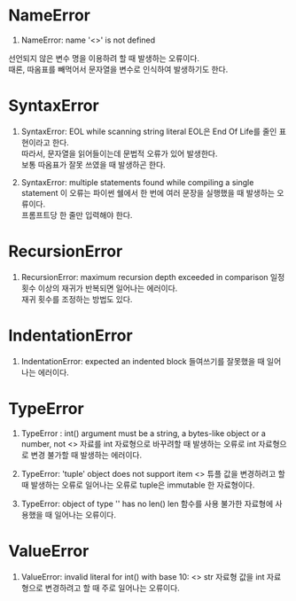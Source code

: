 # NameError
1) NameError: name '<>' is not defined   

선언되지 않은 변수 명을 이용하려 할 때 발생하는 오류이다.   
때론, 따옴표를 빼먹어서 문자열을 변수로 인식하여 발생하기도 한다.   


# SyntaxError
1) SyntaxError: EOL while scanning string literal
        EOL은 End Of Life를 줄인 표현이라고 한다.   
        따라서, 문자열을 읽어들이는데 문법적 오류가 있어 발생한다.   
        보통 따옴표가 잘못 쓰였을 때 발생하곤 한다.   

2) SyntaxError: multiple statements found while compiling a single statement
        이 오류는 파이썬 쉘에서 한 번에 여러 문장을 실행했을 때 발생하는 오류이다.   
        프롬프트당 한 줄만 입력해야 한다.


# RecursionError
1) RecursionError: maximum recursion depth exceeded in comparison
        일정 횟수 이상의 재귀가 반복되면 일어나는 에러이다.   
        재귀 횟수를 조정하는 방법도 있다.   

# IndentationError
1) IndentationError: expected an indented block
        들여쓰기를 잘못했을 때 일어나는 에러이다.

# TypeError
1) TypeError : int() argument must be a string, a bytes-like object or a number, not <>
        자료를 int 자료형으로 바꾸려할 때 발생하는 오류로 int 자료형으로 변경 불가할 때 발생하는 에러이다.

2) TypeError: 'tuple' object does not support item <>
        튜플 값을 변경하려고 할 때 발생하는 오류로 일어나는 오류로 tuple은 immutable 한 자료형이다.

3) TypeError: object of type '' has no len()
        len 함수를 사용 불가한 자료형에 사용했을 때 일어나는 오류이다.

# ValueError
1) ValueError: invalid literal for int() with base 10: <>
        str 자료형 값을 int 자료형으로 변경하려고 할 때 주로 일어나는 오류이다.